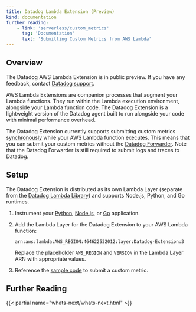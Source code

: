 ```yaml
---
title: Datadog Lambda Extension (Preview)
kind: documentation
further_reading:
    - link: 'serverless/custom_metrics'
      tag: 'Documentation'
      text: 'Submitting Custom Metrics from AWS Lambda'
---
```


## Overview

<div class="alert alert-warning"> The Datadog AWS Lambda Extension is in public preview. If you have any feedback, contact <a href="/help">Datadog support</a>.</div>

AWS Lambda Extensions are companion processes that augment your Lambda functions. They run within the Lambda execution environment, alongside your Lambda function code. The Datadog Extension is a lightweight version of the Datadog agent built to run alongside your code with minimal performance overhead.

The Datadog Extension currently supports submitting custom metrics [synchronously][1] while your AWS Lambda function executes. This means that you can submit your custom metrics without the [Datadog Forwarder][2]. Note that the Datadog Forwarder is still required to submit logs and traces to Datadog.

## Setup

The Datadog Extension is distributed as its own Lambda Layer (separate from the [Datadog Lambda Library][3]) and supports Node.js, Python, and Go runtimes.

1. Instrument your [Python][4], [Node.js][5], or [Go][6] application.

2. Add the Lambda Layer for the Datadog Extension to your AWS Lambda function:

    `arn:aws:lambda:AWS_REGION:464622532012:layer:Datadog-Extension:3`

    Replace the placeholder `AWS_REGION` and `VERSION` in the Lambda Layer ARN with appropriate values.

3. Reference the [sample code][7] to submit a custom metric.

## Further Reading

{{< partial name="whats-next/whats-next.html" >}}


[1]: /serverless/custom_metrics?tab=python#synchronous-vs-asynchronous-custom-metrics
[2]: /serverless/forwarder
[3]: /serverless/datadog_lambda_library
[4]: /serverless/installation/python
[5]: /serverless/installation/nodejs
[6]: /serverless/installation/go
[7]: /serverless/custom_metrics#custom-metrics-sample-code
